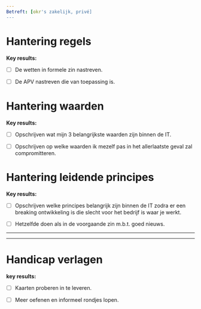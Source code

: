 ```yaml
---
Betreft: [okr's zakelijk, privé]
---
```


# Hantering regels

**Key results:**

- [ ] De wetten in formele zin nastreven.
- [ ]  De  APV nastreven die van toepassing is.



# Hantering waarden


**Key results:**
-  [ ] Opschrijven wat mijn 3 belangrijkste waarden zijn binnen de IT.
-  [ ] Opschrijven op welke waarden ik mezelf pas in het allerlaatste geval zal compromitteren.



# Hantering leidende principes


**Key results:**

- [ ] Opschrijven welke principes belangrijk zijn binnen de IT zodra er een breaking ontwikkeling is die slecht voor het bedrijf is waar je werkt. 
- [ ] Hetzelfde doen als in de voorgaande zin m.b.t. goed nieuws. 



****
---
# Handicap verlagen 


**key results:**  
- [ ] Kaarten proberen in te leveren. 
- [ ]  Meer oefenen en informeel rondjes lopen.






